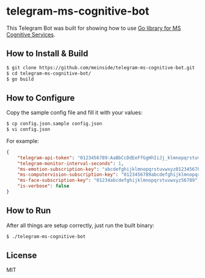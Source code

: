 # telegram-ms-cognitive-bot

This Telegram Bot was built for showing how to use [Go library for MS Cognitive Services](https://github.com/meinside/ms-cognitive-services-go).

## How to Install & Build

```bash
$ git clone https://github.com/meinside/telegram-ms-cognitive-bot.git
$ cd telegram-ms-cognitive-bot/
$ go build
```

## How to Configure

Copy the sample config file and fill it with your values:

```bash
$ cp config.json.sample config.json
$ vi config.json
```

For example:

```json
{
	"telegram-api-token": "0123456789:AaBbCcDdEeFfGgHhIiJj_klmnopqrstuvwx-yz",
	"telegram-monitor-interval-seconds": 1,
	"ms-emotion-subscription-key": "abcdefghijklmnopqrstuvwxyz0123456789",
	"ms-computervision-subscription-key": "0123456789abcdefghijklmnopqrstuvwxyz",
	"ms-face-subscription-key": "01234abcdefghijklmnopqrstuvwxyz56789",
	"is-verbose": false
}
```

## How to Run

After all things are setup correctly, just run the built binary:

```bash
$ ./telegram-ms-cognitive-bot
```

## License

MIT

